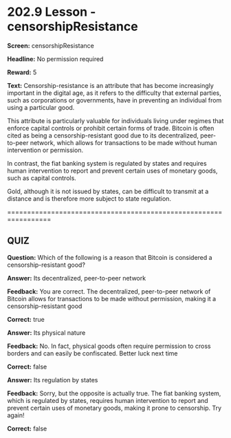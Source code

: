 # 202.9 Lesson - censorshipResistance

**Screen:** censorshipResistance

**Headline:** No permission required

**Reward:** 5

**Text:** Censorship-resistance is an attribute that has become increasingly important in the digital age, as it refers to the difficulty that external parties, such as corporations or governments, have in preventing an individual from using a particular good.

This attribute is particularly valuable for individuals living under regimes that enforce capital controls or prohibit certain forms of trade. Bitcoin is often cited as being a censorship-resistant good due to its decentralized, peer-to-peer network, which allows for transactions to be made without human intervention or permission.

In contrast, the fiat banking system is regulated by states and requires human intervention to report and prevent certain uses of monetary goods, such as capital controls.

Gold, although it is not issued by states, can be difficult to transmit at a distance and is therefore more subject to state regulation.

\=================================================================

## QUIZ

**Question:** Which of the following is a reason that Bitcoin is considered a censorship-resistant good?

**Answer:** Its decentralized, peer-to-peer network

**Feedback:** You are correct. The decentralized, peer-to-peer network of Bitcoin allows for transactions to be made without permission, making it a censorship-resistant good

**Correct:** true

**Answer:** Its physical nature

**Feedback:** No. In fact, physical goods often require permission to cross borders and can easily be confiscated. Better luck next time

**Correct:** false

**Answer:** Its regulation by states

**Feedback:** Sorry, but the opposite is actually true. The fiat banking system, which is regulated by states, requires human intervention to report and prevent certain uses of monetary goods, making it prone to censorship. Try again!

**Correct:** false

<figure><img src="../.gitbook/assets/202-09.png" alt=""><figcaption></figcaption></figure>
